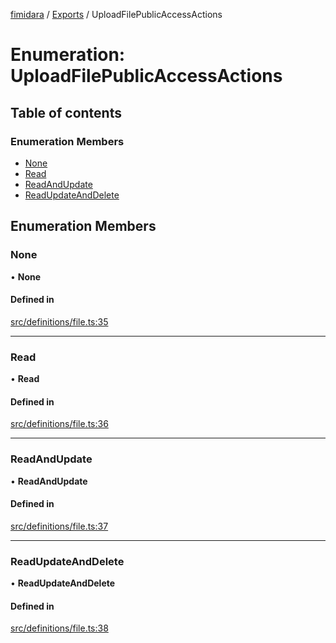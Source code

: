 [fimidara](../README.md) / [Exports](../modules.md) / UploadFilePublicAccessActions

# Enumeration: UploadFilePublicAccessActions

## Table of contents

### Enumeration Members

- [None](UploadFilePublicAccessActions.md#none)
- [Read](UploadFilePublicAccessActions.md#read)
- [ReadAndUpdate](UploadFilePublicAccessActions.md#readandupdate)
- [ReadUpdateAndDelete](UploadFilePublicAccessActions.md#readupdateanddelete)

## Enumeration Members

### None

• **None**

#### Defined in

[src/definitions/file.ts:35](https://github.com/softkave/files-js/blob/353a07f/src/definitions/file.ts#L35)

___

### Read

• **Read**

#### Defined in

[src/definitions/file.ts:36](https://github.com/softkave/files-js/blob/353a07f/src/definitions/file.ts#L36)

___

### ReadAndUpdate

• **ReadAndUpdate**

#### Defined in

[src/definitions/file.ts:37](https://github.com/softkave/files-js/blob/353a07f/src/definitions/file.ts#L37)

___

### ReadUpdateAndDelete

• **ReadUpdateAndDelete**

#### Defined in

[src/definitions/file.ts:38](https://github.com/softkave/files-js/blob/353a07f/src/definitions/file.ts#L38)
